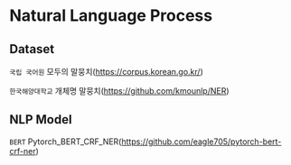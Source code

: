 # Natural Language Process

## Dataset

`국립 국어원` 모두의 말뭉치(https://corpus.korean.go.kr/)

`한국해양대학교` 개체명 말뭉치(https://github.com/kmounlp/NER)


## NLP Model

`BERT`  Pytorch_BERT_CRF_NER(https://github.com/eagle705/pytorch-bert-crf-ner)